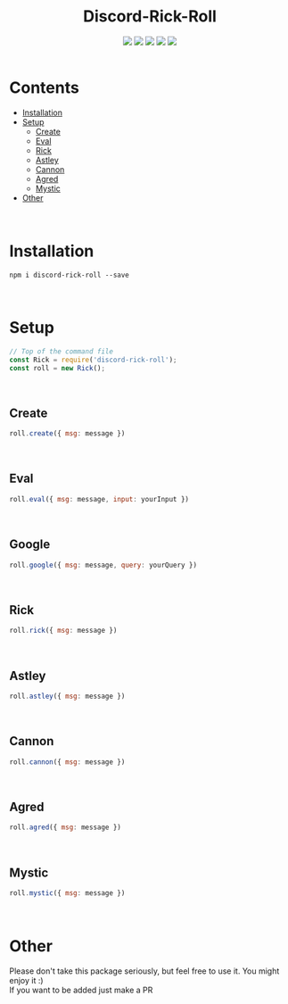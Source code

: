 <h1 style="text-align:center">Discord-Rick-Roll</h1>


<div style="text-align:center">
<a href="https://discord.com/invite/jUNbV5u"><img src="https://img.shields.io/discord/769710808435261490.svg"></a>
<a href="https://www.npmjs.com/package/discord-rick-roll"><img src="https://img.shields.io/npm/dt/discord-rick-roll.svg"></a>
<a href="https://www.npmjs.com/package/discord-rick-roll"><img src="https://img.shields.io/npm/dm/discord-rick-roll.svg?style=color=blue"></a>
<a href="https://www.npmjs.com/package/discord-rick-roll"><img src="https://img.shields.io/npm/v/discord-rick-roll.svg?style=color=blue"></a>
<a href="https://github.com/Exxonnnnnn/discord-rick-roll"><img src="https://img.shields.io/badge/license-MIT-blue.svg?style=flat-square"></a>
</div>

<br>

# Contents
- [Installation](#installation)
- [Setup](#setup)
    - [Create](#create)
    - [Eval](#eval)
    - [Rick](#rick)
    - [Astley](#astley)
    - [Cannon](#cannon)
    - [Agred](#agred)
    - [Mystic](#mystic)
- [Other](#other)

<br>

# Installation
```
npm i discord-rick-roll --save
```

<br>

# Setup
```js
// Top of the command file
const Rick = require('discord-rick-roll');
const roll = new Rick();
```

<br>

## Create
```js
roll.create({ msg: message })
```

<br>

## Eval
```js
roll.eval({ msg: message, input: yourInput })
```

<br>

## Google
```js
roll.google({ msg: message, query: yourQuery })
```

<br>

## Rick
```js
roll.rick({ msg: message })
```

<br>

## Astley
```js
roll.astley({ msg: message })
```

<br>

## Cannon
```js
roll.cannon({ msg: message })
```

<br>

## Agred
```js
roll.agred({ msg: message })
```

<br>

## Mystic

```js
roll.mystic({ msg: message })
```

<br>

# Other
Please don't take this package seriously, but feel free to use it. You might enjoy it :)  
If you want to be added just make a PR
